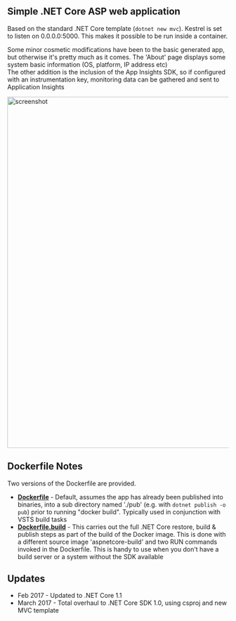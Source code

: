 ## Simple .NET Core ASP web application

Based on the standard .NET Core template (`dotnet new mvc`). Kestrel is set to listen on 0.0.0.0:5000. This makes it possible to be run inside a container.

Some minor cosmetic modifications have been to the basic generated app, but otherwise it's pretty much as it comes. The 'About' page displays some system basic information (OS, platform, IP address etc)  
The other addition is the inclusion of the App Insights SDK, so if configured with an instrumentation key, monitoring data can be gathered and sent to Application Insights

<img src="https://cloud.githubusercontent.com/assets/14982936/23825441/d116c230-0681-11e7-81a8-4c2daf7edd14.png" alt="screenshot" style="width: 800px;"/>

## Dockerfile Notes

Two versions of the Dockerfile are provided.

 * [**Dockerfile**](Dockerfile) - Default, assumes the app has already been published into binaries, into a sub directory named './pub' (e.g. with `dotnet publish -o pub`) prior to running "docker build". Typically used in conjunction with VSTS build tasks
 * [**Dockerfile.build**](Dockerfile.build) - This carries out the full .NET Core restore, build & publish steps as part of the build of the Docker image. This is done with a different source image 'aspnetcore-build' and two RUN commands invoked in the Dockerfile. This is handy to use when you don't have a build server or a system without the SDK available

## Updates
* Feb 2017 - Updated to .NET Core 1.1
* March 2017 - Total overhaul to .NET Core SDK 1.0, using csproj and new MVC template
